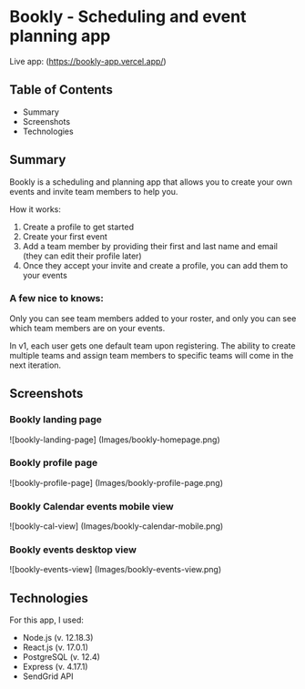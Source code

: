 # Bookly - Scheduling and event planning app

Live app: (https://bookly-app.vercel.app/)

## Table of Contents

- Summary
- Screenshots
- Technologies

## Summary

Bookly is a scheduling and planning app that allows you to
create your own events and invite team members to help you.

How it works:

1. Create a profile to get started
2. Create your first event
3. Add a team member by providing their first and last name and email (they can edit their profile later)
4. Once they accept your invite and create a profile, you can add them to your events

### A few nice to knows:

Only you can see team members added to your roster, and only you can see
which team members are on your events.

In v1, each user gets one default team upon registering. The ability to create multiple teams
and assign team members to specific teams will come in the next iteration.

## Screenshots

### Bookly landing page

![bookly-landing-page] (Images/bookly-homepage.png)

### Bookly profile page

![bookly-profile-page] (Images/bookly-profile-page.png)

### Bookly Calendar events mobile view

![bookly-cal-view] (Images/bookly-calendar-mobile.png)

### Bookly events desktop view

![bookly-events-view] (Images/bookly-events-view.png)

## Technologies

For this app, I used:

- Node.js (v. 12.18.3)
- React.js (v. 17.0.1)
- PostgreSQL (v. 12.4)
- Express (v. 4.17.1)
- SendGrid API
